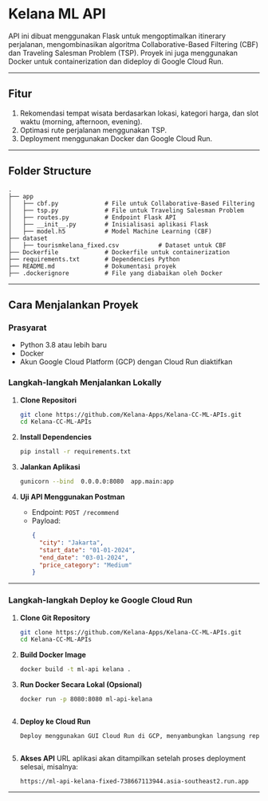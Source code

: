 # Kelana ML API

API ini dibuat menggunakan Flask untuk mengoptimalkan itinerary perjalanan, mengombinasikan algoritma Collaborative-Based Filtering (CBF) dan Traveling Salesman Problem (TSP). Proyek ini juga menggunakan Docker untuk containerization dan dideploy di Google Cloud Run.

---

## **Fitur**
1. Rekomendasi tempat wisata berdasarkan lokasi, kategori harga, dan slot waktu (morning, afternoon, evening).
2. Optimasi rute perjalanan menggunakan TSP.
3. Deployment menggunakan Docker dan Google Cloud Run.

---

## **Folder Structure**
```
.
├── app
│   ├── cbf.py             # File untuk Collaborative-Based Filtering
│   ├── tsp.py             # File untuk Traveling Salesman Problem
│   ├── routes.py          # Endpoint Flask API
│   ├── __init__.py        # Inisialisasi aplikasi Flask
│   ├── model.h5           # Model Machine Learning (CBF)
├── dataset
│   ├── tourismkelana_fixed.csv           # Dataset untuk CBF
├── Dockerfile             # Dockerfile untuk containerization
├── requirements.txt       # Dependencies Python
├── README.md              # Dokumentasi proyek
├── .dockerignore          # File yang diabaikan oleh Docker
```

---

## **Cara Menjalankan Proyek**

### **Prasyarat**
- Python 3.8 atau lebih baru
- Docker
- Akun Google Cloud Platform (GCP) dengan Cloud Run diaktifkan

### **Langkah-langkah Menjalankan Lokally**

1. **Clone Repositori**
   ```bash
   git clone https://github.com/Kelana-Apps/Kelana-CC-ML-APIs.git
   cd Kelana-CC-ML-APIs
   ```

2. **Install Dependencies**
   ```bash
   pip install -r requirements.txt
   ```

3. **Jalankan Aplikasi**
   ```bash
   gunicorn --bind  0.0.0.0:8080  app.main:app
   ```

4. **Uji API Menggunakan Postman**
   - Endpoint: `POST /recommend`
   - Payload:
     ```json
     {
       "city": "Jakarta",
       "start_date": "01-01-2024",
       "end_date": "03-01-2024",
       "price_category": "Medium"
     }
     ```

---

### **Langkah-langkah Deploy ke Google Cloud Run**

1. **Clone Git Repository**
   ```bash
   git clone https://github.com/Kelana-Apps/Kelana-CC-ML-APIs.git
   cd Kelana-CC-ML-APIs
   ```
   
1. **Build Docker Image**
   ```bash
   docker build -t ml-api kelana .
   ```

2. **Run Docker Secara Lokal (Opsional)**
   ```bash
   docker run -p 8080:8080 ml-api-kelana
   ```
   ```

4. **Deploy ke Cloud Run**
   ```bash
   Deploy menggunakan GUI Cloud Run di GCP, menyambungkan langsung repository github dengan cloud run
   ```
   ```
6. **Akses API**
   URL aplikasi akan ditampilkan setelah proses deployment selesai, misalnya:
   ```
   https://ml-api-kelana-fixed-738667113944.asia-southeast2.run.app 
   ```

---
